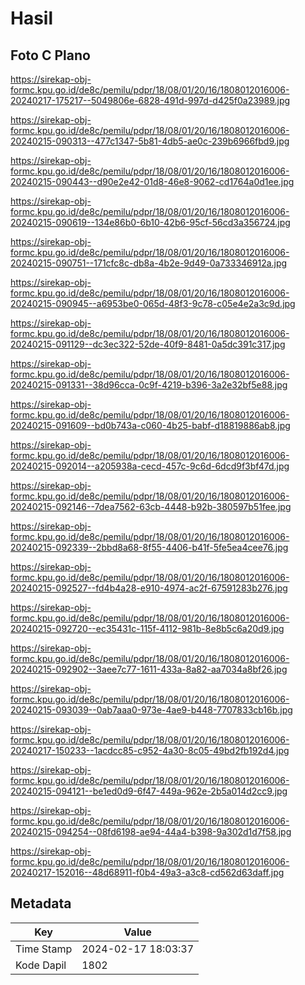 # Hasil

## Foto C Plano

https://sirekap-obj-formc.kpu.go.id/de8c/pemilu/pdpr/18/08/01/20/16/1808012016006-20240217-175217--5049806e-6828-491d-997d-d425f0a23989.jpg

https://sirekap-obj-formc.kpu.go.id/de8c/pemilu/pdpr/18/08/01/20/16/1808012016006-20240215-090313--477c1347-5b81-4db5-ae0c-239b6966fbd9.jpg

https://sirekap-obj-formc.kpu.go.id/de8c/pemilu/pdpr/18/08/01/20/16/1808012016006-20240215-090443--d90e2e42-01d8-46e8-9062-cd1764a0d1ee.jpg

https://sirekap-obj-formc.kpu.go.id/de8c/pemilu/pdpr/18/08/01/20/16/1808012016006-20240215-090619--134e86b0-6b10-42b6-95cf-56cd3a356724.jpg

https://sirekap-obj-formc.kpu.go.id/de8c/pemilu/pdpr/18/08/01/20/16/1808012016006-20240215-090751--171cfc8c-db8a-4b2e-9d49-0a733346912a.jpg

https://sirekap-obj-formc.kpu.go.id/de8c/pemilu/pdpr/18/08/01/20/16/1808012016006-20240215-090945--a6953be0-065d-48f3-9c78-c05e4e2a3c9d.jpg

https://sirekap-obj-formc.kpu.go.id/de8c/pemilu/pdpr/18/08/01/20/16/1808012016006-20240215-091129--dc3ec322-52de-40f9-8481-0a5dc391c317.jpg

https://sirekap-obj-formc.kpu.go.id/de8c/pemilu/pdpr/18/08/01/20/16/1808012016006-20240215-091331--38d96cca-0c9f-4219-b396-3a2e32bf5e88.jpg

https://sirekap-obj-formc.kpu.go.id/de8c/pemilu/pdpr/18/08/01/20/16/1808012016006-20240215-091609--bd0b743a-c060-4b25-babf-d18819886ab8.jpg

https://sirekap-obj-formc.kpu.go.id/de8c/pemilu/pdpr/18/08/01/20/16/1808012016006-20240215-092014--a205938a-cecd-457c-9c6d-6dcd9f3bf47d.jpg

https://sirekap-obj-formc.kpu.go.id/de8c/pemilu/pdpr/18/08/01/20/16/1808012016006-20240215-092146--7dea7562-63cb-4448-b92b-380597b51fee.jpg

https://sirekap-obj-formc.kpu.go.id/de8c/pemilu/pdpr/18/08/01/20/16/1808012016006-20240215-092339--2bbd8a68-8f55-4406-b41f-5fe5ea4cee76.jpg

https://sirekap-obj-formc.kpu.go.id/de8c/pemilu/pdpr/18/08/01/20/16/1808012016006-20240215-092527--fd4b4a28-e910-4974-ac2f-67591283b276.jpg

https://sirekap-obj-formc.kpu.go.id/de8c/pemilu/pdpr/18/08/01/20/16/1808012016006-20240215-092720--ec35431c-115f-4112-981b-8e8b5c6a20d9.jpg

https://sirekap-obj-formc.kpu.go.id/de8c/pemilu/pdpr/18/08/01/20/16/1808012016006-20240215-092902--3aee7c77-1611-433a-8a82-aa7034a8bf26.jpg

https://sirekap-obj-formc.kpu.go.id/de8c/pemilu/pdpr/18/08/01/20/16/1808012016006-20240215-093039--0ab7aaa0-973e-4ae9-b448-7707833cb16b.jpg

https://sirekap-obj-formc.kpu.go.id/de8c/pemilu/pdpr/18/08/01/20/16/1808012016006-20240217-150233--1acdcc85-c952-4a30-8c05-49bd2fb192d4.jpg

https://sirekap-obj-formc.kpu.go.id/de8c/pemilu/pdpr/18/08/01/20/16/1808012016006-20240215-094121--be1ed0d9-6f47-449a-962e-2b5a014d2cc9.jpg

https://sirekap-obj-formc.kpu.go.id/de8c/pemilu/pdpr/18/08/01/20/16/1808012016006-20240215-094254--08fd6198-ae94-44a4-b398-9a302d1d7f58.jpg

https://sirekap-obj-formc.kpu.go.id/de8c/pemilu/pdpr/18/08/01/20/16/1808012016006-20240217-152016--48d68911-f0b4-49a3-a3c8-cd562d63daff.jpg


## Metadata

| Key        | Value               |
| ---------- | ------------------- |
| Time Stamp | 2024-02-17 18:03:37 |
| Kode Dapil | 1802                |




